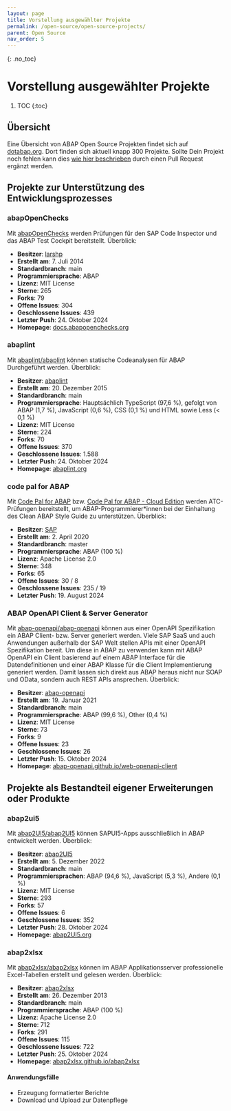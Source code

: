 ```yaml
---
layout: page
title: Vorstellung ausgewählter Projekte
permalink: /open-source/open-source-projects/
parent: Open Source
nav_order: 5
---
```


{: .no_toc}

# Vorstellung ausgewählter Projekte

1. TOC
{:toc}

## Übersicht

Eine Übersicht von ABAP Open Source Projekten findet sich auf [dotabap.org](https://dotabap.org/). Dort finden sich aktuell knapp 300 Projekte. Sollte Dein Projekt noch fehlen kann dies [wie hier beschrieben](https://github.com/dotabap/dotabap-list) durch einen Pull Request ergänzt werden.

## Projekte zur Unterstützung des Entwicklungsprozesses

### abapOpenChecks

Mit [abapOpenChecks](https://github.com/larshp/abapOpenChecks) werden Prüfungen für den SAP Code Inspector und das ABAP Test Cockpit bereitstellt. Überblick:

- **Besitzer**: [larshp](https://github.com/larshp)
- **Erstellt am**: 7. Juli 2014
- **Standardbranch**: main
- **Programmiersprache**: ABAP
- **Lizenz**: MIT License
- **Sterne**: 265
- **Forks**: 79
- **Offene Issues**: 304
- **Geschlossene Issues**: 439
- **Letzter Push**: 24. Oktober 2024
- **Homepage**: [docs.abapopenchecks.org](https://docs.abapopenchecks.org)

### abaplint

Mit [abaplint/abaplint](https://github.com/abaplint/abaplint) können statische Codeanalysen für ABAP Durchgeführt werden. Überblick:

- **Besitzer**: [abaplint](https://github.com/abaplint)
- **Erstellt am**: 20. Dezember 2015
- **Standardbranch**: main
- **Programmiersprache**: Hauptsächlich TypeScript (97,6 %), gefolgt von ABAP (1,7 %), JavaScript (0,6 %), CSS (0,1 %) und HTML sowie Less (< 0,1 %)
- **Lizenz**: MIT License
- **Sterne**: 224
- **Forks**: 70
- **Offene Issues**: 370
- **Geschlossene Issues**: 1.588
- **Letzter Push**: 24. Oktober 2024
- **Homepage**: [abaplint.org](https://abaplint.org)

### code pal for ABAP

Mit [Code Pal for ABAP](https://github.com/SAP/code-pal-for-abap) bzw. [Code Pal for ABAP - Cloud Edition](https://github.com/SAP/code-pal-for-abap-cloud) werden ATC-Prüfungen bereitstellt, um ABAP-Programmierer\*innen bei der Einhaltung des Clean ABAP Style Guide zu unterstützen. Überblick:

- **Besitzer**: [SAP](https://github.com/SAP)
- **Erstellt am**: 2. April 2020
- **Standardbranch**: master
- **Programmiersprache**: ABAP (100 %)
- **Lizenz**: Apache License 2.0
- **Sterne**: 348
- **Forks**: 65
- **Offene Issues**: 30 / 8
- **Geschlossene Issues**: 235 / 19
- **Letzter Push**: 19. August 2024

### ABAP OpenAPI Client & Server Generator

Mit [abap-openapi/abap-openapi](https://github.com/abap-openapi/abap-openapi) können aus einer OpenAPI Spezifikation ein ABAP Client- bzw. Server generiert werden. Viele SAP SaaS und auch Anwendungen außerhalb der SAP Welt stellen APIs mit einer OpenAPI Spezifikation bereit. Um diese in ABAP zu verwenden kann mit ABAP OpenAPI ein Client basierend auf einem ABAP Interface für die Datendefinitionen und einer ABAP Klasse für die Client Implementierung generiert werden. Damit lassen sich direkt aus ABAP heraus nicht nur SOAP und OData, sondern auch REST APIs ansprechen. Überblick:

- **Besitzer**: [abap-openapi](https://github.com/abap-openapi)
- **Erstellt am**: 19. Januar 2021
- **Standardbranch**: main
- **Programmiersprache**: ABAP (99,6 %), Other (0,4 %)
- **Lizenz**: MIT License
- **Sterne**: 73
- **Forks**: 9
- **Offene Issues**: 23
- **Geschlossene Issues**: 26
- **Letzter Push**: 15. Oktober 2024
- **Homepage**: [abap-openapi.github.io/web-openapi-client](https://abap-openapi.github.io/web-openapi-client/)

## Projekte als Bestandteil eigener Erweiterungen oder Produkte

### abap2ui5

Mit [abap2UI5/abap2UI5](https://github.com/abap2UI5/abap2UI5) können SAPUI5-Apps ausschließlich in ABAP entwickelt werden. Überblick:

- **Besitzer**: [abap2UI5](https://github.com/abap2UI5)
- **Erstellt am**: 5. Dezember 2022
- **Standardbranch**: main
- **Programmiersprachen**: ABAP (94,6 %), JavaScript (5,3 %), Andere (0,1 %)
- **Lizenz**: MIT License
- **Sterne**: 293
- **Forks**: 57
- **Offene Issues**: 6
- **Geschlossene Issues**: 352
- **Letzter Push**: 28. Oktober 2024
- **Homepage**: [abap2UI5.org](http://www.abap2UI5.org)

### abap2xlsx

Mit [abap2xlsx/abap2xlsx](https://github.com/abap2xlsx/abap2xlsx) können im ABAP Applikationsserver professionelle Excel-Tabellen erstellt und gelesen werden. Überblick:

- **Besitzer**: [abap2xlsx](https://github.com/abap2xlsx)
- **Erstellt am**: 26. Dezember 2013
- **Standardbranch**: main
- **Programmiersprache**: ABAP (100 %)
- **Lizenz**: Apache License 2.0
- **Sterne**: 712
- **Forks**: 291
- **Offene Issues**: 115
- **Geschlossene Issues**: 722
- **Letzter Push**: 25. Oktober 2024
- **Homepage**: [abap2xlsx.github.io/abap2xlsx](https://abap2xlsx.github.io/abap2xlsx/)

#### Anwendungsfälle

- Erzeugung formatierter Berichte
- Download und Upload zur Datenpflege
